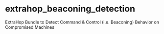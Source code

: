 # extrahop_beaconing_detection
ExtraHop Bundle to Detect Command &amp; Control (i.e. Beaconing) Behavior on Compromised Machines
